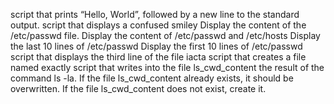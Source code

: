script that prints “Hello, World”, followed by a new line to the standard output.
script that displays a confused smiley
Display the content of the /etc/passwd file.
Display the content of /etc/passwd and /etc/hosts
Display the last 10 lines of /etc/passwd
Display the first 10 lines of /etc/passwd
script that displays the third line of the file iacta
script that creates a file named exactly
script that writes into the file ls_cwd_content the result of the command ls -la. If the file ls_cwd_content already exists, it should be overwritten. If the file ls_cwd_content does not exist, create it.
